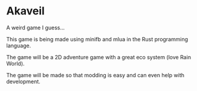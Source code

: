 # Akaveil

A weird game I guess...

This game is being made using minifb and mlua in the Rust programming language.

The game will be a 2D adventure game with a great eco system (love Rain World).

The game will be made so that modding is easy and can even help with development.
